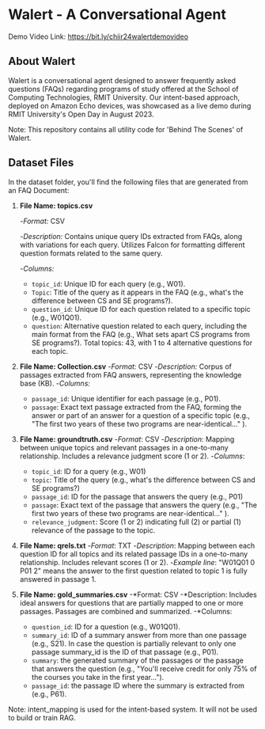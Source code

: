 # Walert - A Conversational Agent
Demo Video Link: https://bit.ly/chiir24walertdemovideo

## About Walert
Walert is a conversational agent designed to answer frequently asked questions (FAQs) regarding programs of study offered at the School of Computing Technologies, RMIT University. Our intent-based approach, deployed on Amazon Echo devices, was showcased as a live demo during RMIT University's Open Day in August 2023.


Note: This repository contains all utility code for 'Behind The Scenes' of Walert.

## Dataset Files
In the dataset folder, you'll find the following files that are generated from an FAQ Document:

1. **File Name: topics.csv**
   
   -*Format:* CSV
   
   -*Description:* Contains unique query IDs extracted from FAQs, along with variations for each query. Utilizes Falcon for formatting different question formats related to the same query.
   
   -*Columns:*
     - `topic_id`: Unique ID for each query (e.g., W01).
     - `Topic`: Title of the query as it appears in the FAQ (e.g., what's the difference between CS and SE programs?).
     - `question_id`: Unique ID for each question related to a specific topic (e.g., W01Q01).
     - `question`: Alternative question related to each query, including the main format from the FAQ (e.g., What sets apart CS programs from SE programs?).
Total topics: 43, with 1 to 4 alternative questions for each topic.


2. **File Name: Collection.csv**
   -*Format:* CSV
   -*Description:* Corpus of passages extracted from FAQ answers, representing the knowledge base (KB).
   -*Columns:*
     - `passage_id`: Unique identifier for each passage (e.g., P01).
     - `passage`: Exact text passage extracted from the FAQ, forming the answer or part of an answer for a question of a specific topic (e.g., "The first two years of these two programs are near-identical..." ).


3. **File Name: groundtruth.csv**
   -*Format*: CSV
   -*Description*: Mapping between unique topics and relevant passages in a one-to-many relationship. Includes a relevance judgment score (1 or 2).
   -*Columns*:
     - `topic_id`: ID for a query (e.g., W01)
     - `topic`: Title of the query (e.g., what's the difference between CS and SE programs?)
     - `passage_id`: ID for the passage that answers the query (e.g., P01)
     - `passage`: Exact text of the passage that answers the query (e.g., "The first two years of these two programs are near-identical..." ).
     - `relevance_judgment`: Score (1 or 2) indicating full (2) or partial (1) relevance of the passage to the topic.


4. **File Name: qrels.txt**
   -*Format*: TXT
   -*Description*: Mapping between each question ID for all topics and its related passage IDs in a one-to-many relationship. Includes relevant scores (1 or 2).
   -*Example line*: "W01Q01 0 P01 2" means the answer to the first question related to topic 1 is fully answered in passage 1.


5. **File Name: gold_summaries.csv**
   -*Format: CSV
   -*Description: Includes ideal answers for questions that are partially mapped to one or more passages. Passages are combined and summarized.
   -*Columns:
     - `question_id`: ID for a question (e.g., W01Q01).
     - `summary_id`: ID of a summary answer from more than one passage (e.g., S21). In case the question is partially relevant to only one passage summary_id is the ID of that passage (e.g., P01).
     - `summary`: the generated summary of the passages or the passage that answers the question (e.g., "You'll receive credit for only 75% of the courses you take in the first year..."). 
     - `passage_id`: the passage ID where the summary is extracted from (e.g., P61). 


Note: intent_mapping is used for the intent-based system. It will not be used to build or train RAG. 
